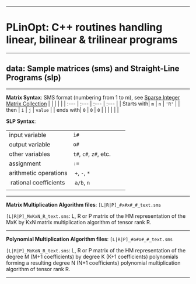--------------------------------------------------------------------------------
# PLinOpt: C++ routines handling linear, bilinear & trilinear programs
--------------------------------------------------------------------------------

## data: Sample matrices (sms) and Straight-Line Programs (slp)
--------------------------------------------------------------------------------



**Matrix Syntax**: SMS format (numbering from 1 to m), see [Sparse Integer Matrix Collection](https://hpac.imag.fr)
|  |  |  |  |
| :--- | :--- | :--- | :--- |
| Starts with| `m` | `n` | `'R'` |
| then | `i` | `j` | `value` |
| ends with| `0` | `0` | `0` |
|  |  |  |  |


**SLP Syntax**:

|  |  |  |  |
| :--- | :--- | :--- | :--- |
| input variable| `i#` |
| output variable| `o#` |
| other variables| `t#`, `c#`, `z#`, etc. |
| assignment| `:=` |
| arithmetic operations | `+`, `-`, `*` |
| rational coefficients | `a/b`, `n` |
|  |  |  |  |


--------------------------------------------------------------------------------
**Matrix Multiplication Algorithm files**: `[L|R|P]_#x#x#_#_text.sms`

`[L|R|P]_MxKxN_R_text.sms`: L, R or P matrix of the HM representation of the MxK by KxN  matrix multiplication algorithm of tensor rank R.


--------------------------------------------------------------------------------
**Polynomial Multiplication Algorithm files**: `[L|R|P]_#o#o#_#_text.sms`

`[L|R|P]_MoKoN_R_text.sms`: L, R or P matrix of the HM representation of the degree M (M+1 coefficients) by degree K (K+1 coefficients) polynomials forming a resulting degree N (N+1 coefficients) polynomial multiplication algorithm of tensor rank R.


--------------------------------------------------------------------------------
